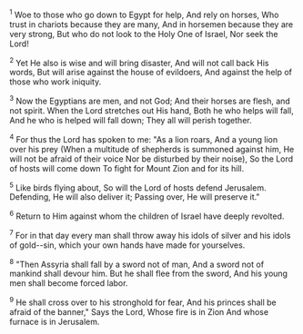 <sup>1</sup> 
Woe to those who go down to Egypt for help, And rely on horses, Who trust in chariots because they are many, And in horsemen because they are very strong, But who do not look to the Holy One of Israel, Nor seek the Lord! 

<sup>2</sup> 
Yet He also is wise and will bring disaster, And will not call back His words, But will arise against the house of evildoers, And against the help of those who work iniquity. 

<sup>3</sup> 
Now the Egyptians are men, and not God; And their horses are flesh, and not spirit. When the Lord stretches out His hand, Both he who helps will fall, And he who is helped will fall down; They all will perish together.

<sup>4</sup> 
For thus the Lord has spoken to me: "As a lion roars, And a young lion over his prey (When a multitude of shepherds is summoned against him, He will not be afraid of their voice Nor be disturbed by their noise), So the Lord of hosts will come down To fight for Mount Zion and for its hill. 

<sup>5</sup> 
Like birds flying about, So will the Lord of hosts defend Jerusalem. Defending, He will also deliver it; Passing over, He will preserve it." 

<sup>6</sup> 
Return to Him against whom the children of Israel have deeply revolted. 

<sup>7</sup> 
For in that day every man shall throw away his idols of silver and his idols of gold--sin, which your own hands have made for yourselves. 

<sup>8</sup> 
"Then Assyria shall fall by a sword not of man, And a sword not of mankind shall devour him. But he shall flee from the sword, And his young men shall become forced labor. 

<sup>9</sup> 
He shall cross over to his stronghold for fear, And his princes shall be afraid of the banner," Says the Lord, Whose fire is in Zion And whose furnace is in Jerusalem.